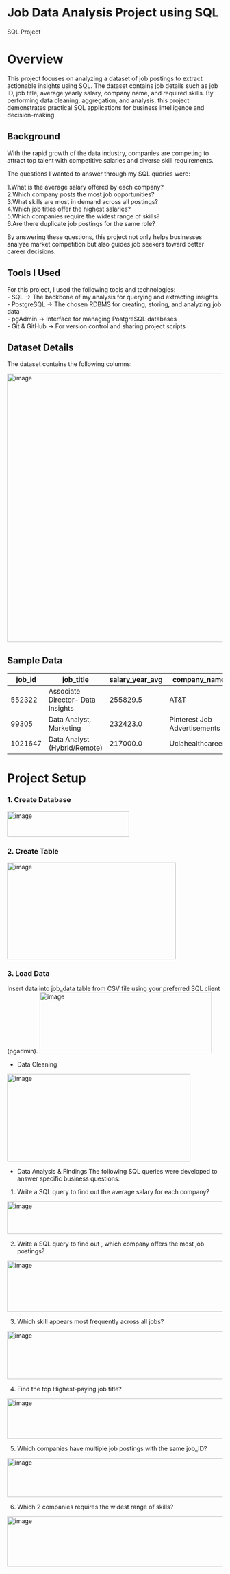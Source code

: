 # Job Data Analysis Project using SQL
SQL Project
# Overview
This project focuses on analyzing a dataset of job postings to extract actionable insights using SQL. The dataset contains job details such as job ID, job title, average yearly salary, company name, and required skills.
By performing data cleaning, aggregation, and analysis, this project demonstrates practical SQL applications for business intelligence and decision-making.

<h2>Background</h2>
With the rapid growth of the data industry, companies are competing to attract top talent with competitive salaries and diverse skill requirements.<br>

The questions I wanted to answer through my SQL queries were:<br>

1.What is the average salary offered by each company? <br>
2.Which company posts the most job opportunities?<br>
3.What skills are most in demand across all postings?<br>
4.Which job titles offer the highest salaries?<br>
5.Which companies require the widest range of skills?<br>
6.Are there duplicate job postings for the same role?<br>

By answering these questions, this project not only helps businesses analyze market competition but also guides job seekers toward better career decisions.
<h2> Tools I Used </h2>
For this project, I used the following tools and technologies:<br>
- SQL → The backbone of my analysis for querying and extracting insights<br>
- PostgreSQL → The chosen RDBMS for creating, storing, and analyzing job data<br>
- pgAdmin → Interface for managing PostgreSQL databases<br>
- Git & GitHub → For version control and sharing project scripts<br>

<H2> Dataset Details </H2>

The dataset contains the following columns:

<img width="738" height="626" alt="image" src="https://github.com/user-attachments/assets/231871ed-afa9-469b-b22d-1e91b0dbbbfc" />

<h2> Sample Data </h2>

| job\_id | job\_title                        | salary\_year\_avg | company\_name                | skills  |
| ------- | --------------------------------- | ----------------- | ---------------------------- | ------- |
| 552322  | Associate Director- Data Insights | 255829.5          | AT\&T                        | sql     |
| 99305   | Data Analyst, Marketing           | 232423.0          | Pinterest Job Advertisements | python  |
| 1021647 | Data Analyst (Hybrid/Remote)      | 217000.0          | Uclahealthcareers            | tableau |


<H1> Project Setup </H1> 
<h3>1. Create Database </h3>

<img width="285" height="60" alt="image" src="https://github.com/user-attachments/assets/f7e61d92-21fb-47c6-9b6a-dfb7b147b362" />

<h3>2. Create Table </h3>
<img width="394" height="226" alt="image" src="https://github.com/user-attachments/assets/1b2157cf-09e1-4f2d-b317-d60a64d7546f" />

<h3>3. Load Data </h3>
Insert data into job_data table from CSV file using your preferred SQL client (pgadmin).

<img width="402" height="143" alt="image" src="https://github.com/user-attachments/assets/c73fde36-8a27-4ab6-9d64-b33d818fde0b" />

* Data Cleaning

<img width="428" height="204" alt="image" src="https://github.com/user-attachments/assets/edd964d0-8da9-4820-8a64-0638d8b3c70e" />

* Data Analysis & Findings
The following SQL queries were developed to answer specific business questions:

1. Write a SQL query to find out the average salary for each company?
<img width="648" height="76" alt="image" src="https://github.com/user-attachments/assets/b76bf062-5223-4d96-bc14-92ba3e13639c" />

2. Write a SQL query to find out , which company offers the most job postings?
<img width="548" height="119" alt="image" src="https://github.com/user-attachments/assets/cca13056-d10b-4a55-8ca4-4aa842aa062e" />

3. Which skill appears most frequently across all jobs?
<img width="580" height="112" alt="image" src="https://github.com/user-attachments/assets/ba7859a4-6415-4c77-9c3f-cfaa52e898cc" />

4. Find the top Highest-paying job title?
<img width="571" height="94" alt="image" src="https://github.com/user-attachments/assets/dbb6703b-485b-4fad-b7c6-915933304327" />

5. Which companies have multiple job postings with the same job_ID?
<img width="650" height="91" alt="image" src="https://github.com/user-attachments/assets/df694ef4-be44-420d-b967-956def0f176f" />

6. Which 2 companies requires the widest range of skills?
<img width="702" height="117" alt="image" src="https://github.com/user-attachments/assets/98ba7a97-2447-4039-accd-e4c35d552718" />





